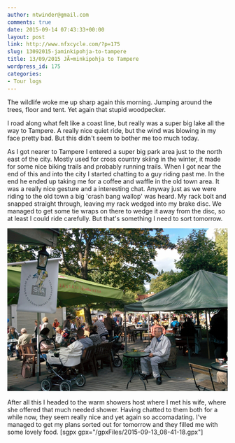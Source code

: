 ```yaml
---
author: ntwinder@gmail.com
comments: true
date: 2015-09-14 07:43:33+00:00
layout: post
link: http://www.nfxcycle.com/?p=175
slug: 13092015-jaminkipohja-to-tampere
title: 13/09/2015 JÃ¤minkipohja to Tampere
wordpress_id: 175
categories:
- Tour logs
---
```


The wildlife woke me up sharp again this morning. Jumping around the trees, floor and tent. Yet again that stupid woodpecker. 

I road along what felt like a coast line, but really was a super big lake all the way to Tampere. A really nice quiet ride, but the wind was blowing in my face pretty bad. But this didn't seem to bother me too much today.

As I got nearer to Tampere I entered a super big park area just to the north east of the city. Mostly used for cross country skiing in the winter, it made for some nice biking trails and probably running trails. When I got near the end of this and into the city I started chatting to a guy riding past me. In the end he ended up taking me for a coffee and waffle in the old town area. It was a really nice gesture and a interesting chat. Anyway just as we were riding to the old town a big 'crash bang wallop' was heard. My rack bolt and snapped straight through, leaving my rack wedged into my brake disc. We managed to get some tie wraps on there to wedge it away from the disc, so at least I could ride carefully. But that's something I need to sort tomorrow. 

[![image](/assets/images/1041.jpg)](/assets/images/1041.jpg)



After all this I headed to the warm showers host where I met his wife, where she offered that much needed shower. Having chatted to them both for a while now, they seem really nice and yet again so accomadating. I've managed to get my plans sorted out for tomorrow and they filled me with some lovely food. 
[sgpx gpx="/gpxFiles/2015-09-13_08-41-18.gpx"]
